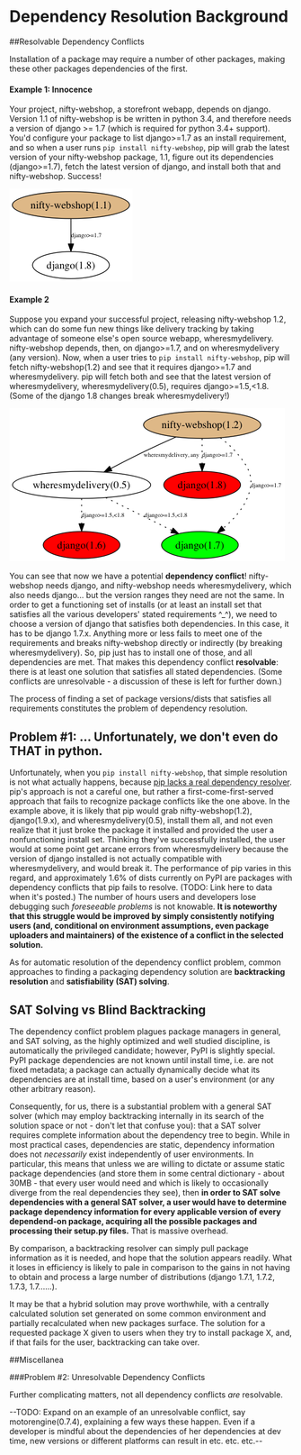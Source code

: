 # Dependency Resolution Background

##Resolvable Dependency Conflicts

Installation of a package may require a number of other packages, making these other packages dependencies of the first.

#### Example 1: Innocence

Your project, nifty-webshop, a storefront webapp, depends on django. Version 1.1 of nifty-webshop is be written in python 3.4, and therefore needs a version of django >= 1.7 (which is required for python 3.4+ support). You'd configure your package to list django>=1.7 as an install requirement, and so when a user runs `pip install nifty-webshop`, pip will grab the latest version of your nifty-webshop package, 1.1, figure out its dependencies (django>=1.7), fetch the latest version of django, and install both that and nifty-webshop. Success!

![Dependency Example 1](dep_conflict_examples.png "Dependency Example 1")



#### Example 2

Suppose you expand your successful project, releasing nifty-webshop 1.2, which can do some fun new things like delivery tracking by taking advantage of someone else's open source webapp, wheresmydelivery. nifty-webshop depends, then, on django>=1.7, and on wheresmydelivery (any version). Now, when a user tries to `pip install nifty-webshop`, pip will fetch nifty-webshop(1.2) and see that it requires django>=1.7 and wheresmydelivery. pip will fetch both and see that the latest version of wheresmydelivery, wheresmydelivery(0.5), requires django>=1.5,<1.8. (Some of the django 1.8 changes break wheresmydelivery!)

![Dependency Example 2](dep_conflict_examples2.png "Dependency Example 2")

You can see that now we have a potential **dependency conflict**! nifty-webshop needs django, and nifty-webshop needs wheresmydelivery, which also needs django... but the version ranges they need are not the same. In order to get a functioning set of installs (or at least an install set that satisfies all the various developers' stated requirements ^_^), we need to choose a version of django that satisfies both dependencies. In this case, it has to be django 1.7.x. Anything more or less fails to meet one of the requirements and breaks nifty-webshop directly or indirectly (by breaking wheresmydelivery). So, pip just has to install one of those, and all dependencies are met. That makes this dependency conflict **resolvable**: there is at least one solution that satisfies all stated dependencies. (Some conflicts are unresolvable - a discussion of these is left for further down.)

The process of finding a set of package versions/dists that satisfies all requirements constitutes the problem of dependency resolution.



## Problem #1: ... Unfortunately, we don't even do THAT in python.

Unfortunately, when you `pip install nifty-webshop`, that simple resolution is not what actually happens, because [pip lacks a real dependency resolver](https://github.com/pypa/pip/issues/988). pip's approach is not a careful one, but rather a first-come-first-served approach that fails to recognize package conflicts like the one above. In the example above, it is likely that pip would grab nifty-webshop(1.2), django(1.9.x), and wheresmydelivery(0.5), install them all, and not even realize that it just broke the package it installed and provided the user a nonfunctioning install set. Thinking they've successfully installed, the user would at some point get arcane errors from wheresmydelivery because the version of django installed is not actually compatible with wheresmydelivery, and would break it. The performance of pip varies in this regard, and approximately 1.6% of dists currently on PyPI are packages with dependency conflicts that pip fails to resolve. (TODO: Link here to data when it's posted.) The number of hours users and developers lose debugging such *foreseeable problems* is not knowable. **It is noteworthy that this struggle would be improved by simply consistently notifying users (and, conditional on environment assumptions, even package uploaders and maintainers) of the existence of a conflict in the selected solution.**

As for automatic resolution of the dependency conflict problem, common approaches to finding a packaging dependency solution are **backtracking resolution** and **satisfiability (SAT) solving**.


## SAT Solving vs Blind Backtracking

The dependency conflict problem plagues package managers in general, and SAT solving, as the highly optimized and well studied discipline, is automatically the privileged candidate; however, PyPI is slightly special. PyPI package dependencies are not known until install time, i.e. are not fixed metadata; a package can actually dynamically decide what its dependencies are at install time, based on a user's environment (or any other arbitrary reason).

Consequently, for us, there is a substantial problem with a general SAT solver (which may employ backtracking internally in its search of the solution space or not - don't let that confuse you): that a SAT solver requires complete information about the dependency tree to begin. While in most practical cases, dependencies are static, dependency information does not *necessarily* exist independently of user environments. In particular, this means that unless we are willing to dictate or assume static package dependencies (and store them in some central dictionary - about 30MB - that every user would need and which is likely to occasionally diverge from the real dependencies they see), then **in order to SAT solve dependencies with a general SAT solver, a user would have to determine package dependency information for every applicable version of every dependend-on package, acquiring all the possible packages and processing their setup.py files.** That is massive overhead.

 By comparison, a backtracking resolver can simply pull package information as it is needed, and hope that the solution appears readily. What it loses in efficiency is likely to pale in comparison to the gains in not having to obtain and process a large number of distributions (django 1.7.1, 1.7.2, 1.7.3, 1.7......).

 It may be that a hybrid solution may prove worthwhile, with a centrally calculated solution set generated on some common environment and partially recalculated when new packages surface. The solution for a requested package X given to users when they try to install package X, and, if that fails for the user, backtracking can take over.







##Miscellanea

###Problem #2: Unresolvable Dependency Conflicts

Further complicating matters, not all dependency conflicts *are* resolvable.

--TODO: Expand on an example of an unresolvable conflict, say motorengine(0.7.4), explaining a few ways these happen. Even if a developer is mindful about the dependencies of her dependencies at dev time, new versions or different platforms can result in etc. etc. etc.--


